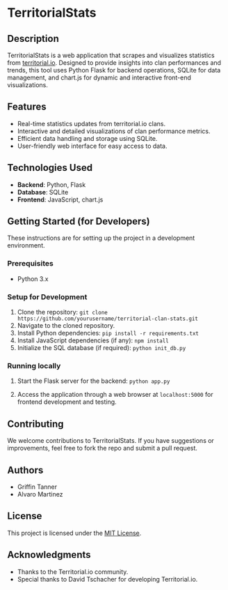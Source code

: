 # TerritorialStats

## Description
TerritorialStats is a web application that scrapes and visualizes statistics from [territorial.io](https://territorial.io). Designed to provide insights into clan performances and trends, this tool uses Python Flask for backend operations, SQLite for data management, and chart.js for dynamic and interactive front-end visualizations.

## Features
- Real-time statistics updates from territorial.io clans.
- Interactive and detailed visualizations of clan performance metrics.
- Efficient data handling and storage using SQLite.
- User-friendly web interface for easy access to data.

## Technologies Used
- **Backend**: Python, Flask
- **Database**: SQLite
- **Frontend**: JavaScript, chart.js

## Getting Started (for Developers)
These instructions are for setting up the project in a development environment.

### Prerequisites
- Python 3.x

### Setup for Development
1. Clone the repository:
  ```git clone https://github.com/yourusername/territorial-clan-stats.git```
2. Navigate to the cloned repository.
3. Install Python dependencies:
  ```pip install -r requirements.txt```
4. Install JavaScript dependencies (if any):
  ```npm install```
5. Initialize the SQL database (if required):
  ```python init_db.py```

### Running locally
1. Start the Flask server for the backend:
  ```python app.py```

2. Access the application through a web browser at `localhost:5000` for frontend development and testing.

## Contributing
We welcome contributions to TerritorialStats. If you have suggestions or improvements, feel free to fork the repo and submit a pull request.

## Authors
- Griffin Tanner
- Alvaro Martinez

## License
This project is licensed under the [MIT License](LICENSE.md).

## Acknowledgments
- Thanks to the Territorial.io community.
- Special thanks to David Tschacher for developing Territorial.io.


